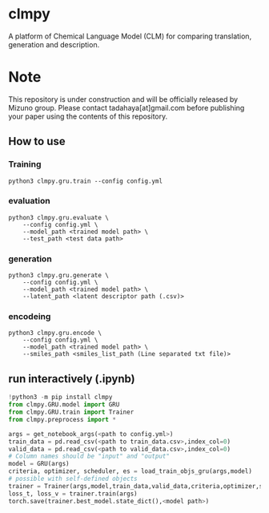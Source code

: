 # clmpy

A platform of Chemical Language Model (CLM) for comparing translation, generation and description.

# Note

This repository is under construction and will be officially released by Mizuno group.
Please contact tadahaya[at]gmail.com before publishing your paper using the contents of this repository.

## How to use

### Training
``` shell
python3 clmpy.gru.train --config config.yml
```

### evaluation
``` shell
python3 clmpy.gru.evaluate \
    --config config.yml \
    --model_path <trained model path> \
    --test_path <test data path> 
```

### generation
``` shell
python3 clmpy.gru.generate \
    --config config.yml \
    --model_path <trained model path> \
    --latent_path <latent descriptor path (.csv)> 
```

### encodeing
``` shell
python3 clmpy.gru.encode \
    --config config.yml \
    --model_path <trained model path> \
    --smiles_path <smiles_list_path (Line separated txt file)> 
```

## run interactively (.ipynb)
``` python
!python3 -m pip install clmpy
from clmpy.GRU.model import GRU
from clmpy.GRU.train import Trainer
from clmpy.preprocess import *

args = get_notebook_args(<path to config.yml>)
train_data = pd.read_csv(<path to train_data.csv>,index_col=0)
valid_data = pd.read_csv(<path to valid_data.csv>,index_col=0)
# Column names should be "input" and "output"
model = GRU(args)
criteria, optimizer, scheduler, es = load_train_objs_gru(args,model)
# possible with self-defined objects
trainer = Trainer(args,model,train_data,valid_data,criteria,optimizer,scheduler,es)
loss_t, loss_v = trainer.train(args)
torch.save(trainer.best_model.state_dict(),<model path>)
```